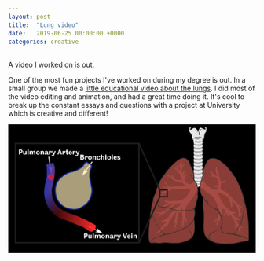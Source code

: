 ```yaml
---
layout: post
title:  "Lung video"
date:   2019-06-25 00:00:00 +0000
categories: creative
---
```


A video I worked on is out.

One of the most fun projects I've worked on during my degree is out. In a small group we made a [little educational video about the lungs][lung]. I did most of the video editing and animation, and had a great time doing it. It's cool to break up the constant essays and questions with a project at University which is creative and different!

![Lung video still](/assets/lung.png)

[lung]: https://digitalmedia.sheffield.ac.uk/media/The+Lungs/1_m7jzsvtg